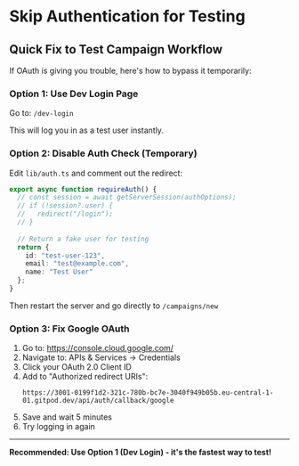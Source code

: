 # Skip Authentication for Testing

## Quick Fix to Test Campaign Workflow

If OAuth is giving you trouble, here's how to bypass it temporarily:

### Option 1: Use Dev Login Page

Go to: `/dev-login`

This will log you in as a test user instantly.

### Option 2: Disable Auth Check (Temporary)

Edit `lib/auth.ts` and comment out the redirect:

```typescript
export async function requireAuth() {
  // const session = await getServerSession(authOptions);
  // if (!session?.user) {
  //   redirect("/login");
  // }
  
  // Return a fake user for testing
  return {
    id: "test-user-123",
    email: "test@example.com",
    name: "Test User"
  };
}
```

Then restart the server and go directly to `/campaigns/new`

### Option 3: Fix Google OAuth

1. Go to: https://console.cloud.google.com/
2. Navigate to: APIs & Services → Credentials
3. Click your OAuth 2.0 Client ID
4. Add to "Authorized redirect URIs":
   ```
   https://3001-0199f1d2-321c-780b-bc7e-3040f949b05b.eu-central-1-01.gitpod.dev/api/auth/callback/google
   ```
5. Save and wait 5 minutes
6. Try logging in again

---

**Recommended: Use Option 1 (Dev Login) - it's the fastest way to test!**

